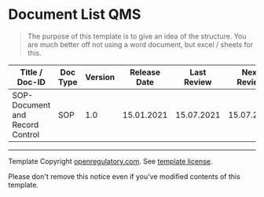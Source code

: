 # Document List QMS

> The purpose of this template is to give an idea of the structure. You are much better off not using a word
> document, but excel / sheets for this.

| Title / Doc-ID                  | Doc Type | Version | Release Date | Last Review | Next Review | Process Owner | Comment |
|---------------------------------|----------|---------|--------------|-------------|-------------|---------------|---------|
| SOP-Document and Record Control | SOP      | 1.0     | 15.01.2021   | 15.07.2021  | 15.07.2022  | QMO           |         |

---

Template Copyright [openregulatory.com](https://openregulatory.com). See [template
license](https://openregulatory.com/template-license).

Please don't remove this notice even if you've modified contents of this template.
